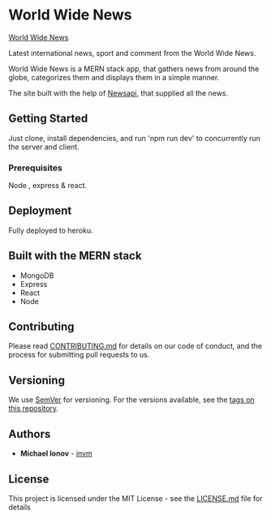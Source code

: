 # World Wide News

[World Wide News](https://hidden-inlet-95248.herokuapp.com/)

Latest international news, sport and comment from the World Wide News.

World Wide News is a MERN stack app, that gathers news from around the globe,
categorizes them and displays them in a simple manner.

The site built with the help of [Newsapi](https://newsapi.org/), that supplied all the news.

## Getting Started

Just clone, install dependencies, and run 'npm run dev' to concurrently run the server and client.

### Prerequisites

Node , express & react.

## Deployment

Fully deployed to heroku.

## Built with the MERN stack

- MongoDB
- Express
- React
- Node

## Contributing

Please read [CONTRIBUTING.md](https://gist.github.com/PurpleBooth/b24679402957c63ec426) for details on our code of conduct, and the process for submitting pull requests to us.

## Versioning

We use [SemVer](http://semver.org/) for versioning. For the versions available, see the [tags on this repository](https://github.com/your/project/tags).

## Authors

- **Michael Ionov** - [invm](https://github.com/invm)

## License

This project is licensed under the MIT License - see the [LICENSE.md](./LICENSE.md) file for details
